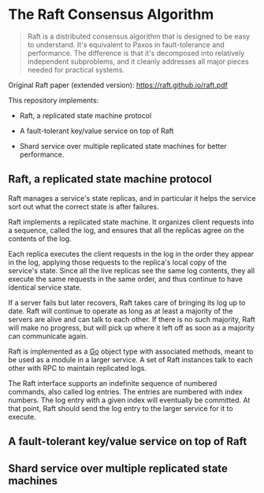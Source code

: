 # The Raft Consensus Algorithm

> Raft is a distributed consensus algorithm that is designed to be easy to understand. 
> It's equivalent to Paxos in fault-tolerance and performance. 
> The difference is that it's decomposed into relatively independent subproblems, 
> and it cleanly addresses all major pieces needed for practical systems.

Original Raft paper (extended version): https://raft.github.io/raft.pdf

This repository implements:

  - Raft, a replicated state machine protocol
  
  - A fault-tolerant key/value service on top of Raft
  
  - Shard service over multiple replicated state machines for better performance.
  
## Raft, a replicated state machine protocol

Raft manages a service's state replicas, 
and in particular it helps the service sort out what the correct state is after failures. 

Raft implements a replicated state machine. It organizes client requests into a sequence, called the log, 
and ensures that all the replicas agree on the contents of the log. 

Each replica executes the client requests in the log in the order they appear in the log, 
applying those requests to the replica's local copy of the service's state. 
Since all the live replicas see the same log contents, 
they all execute the same requests in the same order, 
and thus continue to have identical service state. 

If a server fails but later recovers, Raft takes care of bringing its log up to date. 
Raft will continue to operate as long as at least a majority of the servers are alive and can talk to each other. 
If there is no such majority, Raft will make no progress, 
but will pick up where it left off as soon as a majority can communicate again.

Raft is implemented as a [Go](https://golang.org/) object type with associated methods, 
meant to be used as a module in a larger service. 
A set of Raft instances talk to each other with RPC to maintain replicated logs. 

The Raft interface supports an indefinite sequence of numbered commands, also called log entries. 
The entries are numbered with index numbers. 
The log entry with a given index will eventually be committed. 
At that point, Raft should send the log entry to the larger service for it to execute.

## A fault-tolerant key/value service on top of Raft

## Shard service over multiple replicated state machines
